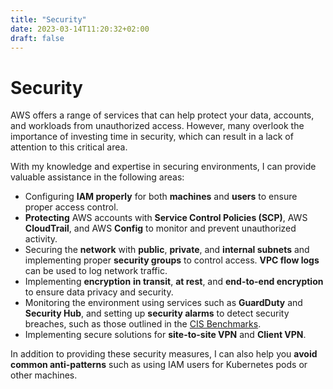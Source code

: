 ```yaml
---
title: "Security"
date: 2023-03-14T11:20:32+02:00
draft: false
---
```


# Security

AWS offers a range of services that can help protect your data, accounts, and workloads from unauthorized access. However, many overlook the importance of investing time in security, which can result in a lack of attention to this critical area.

With my knowledge and expertise in securing environments, I can provide valuable assistance in the following areas:

* Configuring **IAM properly** for both **machines** and **users** to ensure proper access control.
* **Protecting** AWS accounts with **Service Control Policies (SCP)**, AWS **CloudTrail**, and AWS **Config** to monitor and prevent unauthorized activity.
* Securing the **network** with **public**, **private**, and **internal subnets** and implementing proper **security groups** to control access. **VPC flow logs** can be used to log network traffic.
* Implementing **encryption** **in transit**, **at rest**, and **end-to-end encryption** to ensure data privacy and security.
* Monitoring the environment using services such as **GuardDuty** and **Security Hub**, and setting up **security alarms** to detect security breaches, such as those outlined in the [CIS Benchmarks](https://aws.amazon.com/what-is/cis-benchmarks/).
* Implementing secure solutions for **site-to-site VPN** and **Client VPN**.

In addition to providing these security measures, I can also help you **avoid common anti-patterns** such as using IAM users for Kubernetes pods or other machines.
